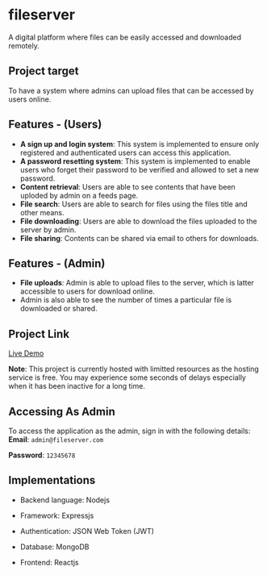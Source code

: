 # fileserver
A digital platform where files can be easily accessed and downloaded remotely.

## Project target
To have a system where admins can upload files that can be accessed by users online.     

## Features - (Users)
- **A sign up and login system**: This system is implemented to ensure only registered and authenticated users can access this application.    
- **A password resetting system**: This system is implemented to enable users who forget their password to be verified and allowed to set a new password.
- **Content retrieval**: Users are able to see contents that have been uploded by admin on a feeds page.
- **File search**: Users are able to search for files using the files title and other means. 
- **File downloading**: Users are able to download the files uploaded to the server by admin.
- **File sharing**: Contents can be shared via email to others for downloads.    

## Features - (Admin)
- **File uploads**: Admin is able to upload files to the server, which is latter accessible to users for download online.
- Admin is also able to see the number of times a particular file is downloaded or shared.    



## Project Link
[Live Demo](https://fileserver-8tgg.onrender.com/)    

**Note**: This project is currently hosted with limitted resources as the hosting service is free. 
You may experience some seconds of delays especially when it has been inactive for a long time. 


## Accessing As Admin
To access the application as the admin, sign in with the following details:    
**Email**: `admin@fileserver.com`    

**Password**: `12345678`    


## Implementations
- Backend language: Nodejs    

- Framework: Expressjs    

- Authentication: JSON Web Token (JWT)    

- Database: MongoDB    

- Frontend: Reactjs    
